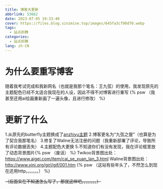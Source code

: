 ```yaml
---
title: 博客大更新
abbrlink: 53662
date: 2023-07-05 19:33:40
cover: https://files.blog.sinzmise.top/images/645fa3cf90d70.webp
tags:
  - 站点折腾
categories: 
  - 站点折腾
lang: zh-CN
---
```

# 为什么要重写博客
随着我考试完成和我新网名（也就是我那个笔名：王九弦）的使用，我发现原先的主题配色已经不太适合我现在的人设，因此不得不对博客进行重写
{% psw （我甚至还用ai绘画重新画了一遍头像，且进行修改） %}
# 更新了什么
1.从原先的butterfly主题换成了[anzhiyu主题](https://github.com/anzhiyu-c/hexo-theme-anzhiyu)
2.博客更名为“九弦之屋”（也算是为了契合我那笔名）
3.修复了Waline无法注册的问题（我重新部署了评论，导致所有评论数据丢失）
4.主题配色大更换
5.不知道你们有没有发现，我在评论框里放了动态背景图片{% psw （废话） %}
Twikoo背景图出处：https://www.aigei.com/item/cai_se_xuan_lan_3.html
Waline背景图出处：http://www.yini.org/girl/gif/001.htm {% psw （这站有些年头了，不然怎么到现在还用http。。。。。。） %}

~~（后面实在不知道怎么写了，那就这样吧。。。。。。。）~~
